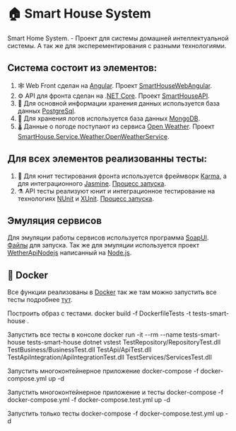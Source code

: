 # 🏠 Smart House System 
Smart Home System. - Проект для системы домашней интеллектуальной системы. А так же для эксперементирования с разными технологиями.

## Система состоит из элементов:
1. 🕸 Web Front сделан на [Angular](https://github.com/angular). Проект [SmartHouseWebAngular](Web/SmartHouseWebAngular).
2. ⚙️ API для фронта сделан на .[NET Core](https://github.com/dotnet/core). Проект [SmartHouseAPI](API/SmartHouseAPI).
3. 📘 Для основной информации хранения данных используется база данных [PostgreSql](https://github.com/postgres).
4. 📗 Для хранения логов используется база данных [MongoDB](https://github.com/mongodb).
5. 🌡️ Данные о погоде поступают из сервиса [Open Weather](https://openweathermap.org). Проект [SmartHouse.Service.Weather.OpenWeatherService](SmartHouse.Service.Weather.OpenWeatherService).

## Для всех элементов реализованны тесты:
1. 🧪 Для юнит тестирования фронта используется фреймворк [Karma](https://karma-runner.github.io/latest/index.html), а для интеграционного [Jasmine](https://jasmine.github.io). [Процесс запуска](Web/SmartHouseWebAngular/README.md).
2. ⚗️ API тесты реализуют юнит и интеграционное тестирование на технологиях [NUnit](https://github.com/nunit) и [XUnit](https://github.com/xunit). [Процесс запуска](Tests/README.md).

## Эмуляция сервисов
Для эмуляции работы сервисов используется программа [SoapUI](). [Файлы](Other\SoapUI%20Services) для запуска.
Так же для эмуляции используется проект [WetherApiNodejs](SmartHouse.Service.Weather.OpenWeatherService) написанный на [Node.js](https://github.com/nodejs).

## 🐳 Docker 
Все функции реализованы в [Docker](https://github.com/docker) так же там можно запустить все тесты подробнее [тут]().




Построить образ с тестами.
docker build -f DockerfileTests -t tests-smart-house . 

Запустить все тесты в консоле
docker run -it --rm --name tests-smart-house tests-smart-house dotnet vstest TestRepository/RepositoryTest.dll TestBusiness/BusinessTest.dll TestApi/ApiTest.dll TestApiIntegration/ApiIntegrationTest.dll TestServices/ServicesTest.dll


Запустить многоконтейнерное приложение
docker-compose -f docker-compose.yml up -d

Запустить многоконтейнерное приложение и тесты
docker-compose -f docker-compose.yml -f docker-compose.test.yml up -d

Запустить только тесты
docker-compose -f docker-compose.test.yml up -d
